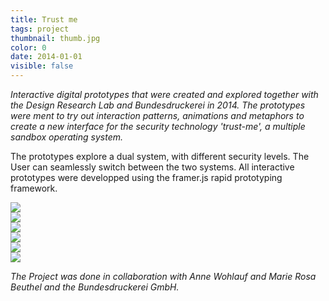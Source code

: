 ```yaml
---
title: Trust me
tags: project
thumbnail: thumb.jpg
color: 0
date: 2014-01-01
visible: false
---
```


*Interactive digital prototypes that were created and explored together with the Design Research Lab and Bundesdruckerei in 2014. The prototypes were ment to try out interaction patterns, animations and metaphors to create a new interface for the security technology 'trust-me', a multiple sandbox operating system.*

<span class="more"></span>

The prototypes explore a dual system, with different security levels. The User can seamlessly switch between the two systems. All interactive prototypes were developped using the framer.js rapid prototyping framework. 

<div class="video">
  <img src="{% asset, 'cast1.gif', 'videos' %}" type="video/mp4">
</div>
<div class="video">
  <img src="{% asset, 'cast2.gif', 'videos' %}" type="video/mp4">
</div>
<div class="video">
  <img src="{% asset, 'cast3.gif', 'videos' %}" type="video/mp4">
</div>
<div class="video">
  <img src="{% asset, 'cast5.gif', 'videos' %}" type="video/mp4">
</div>
<div class="video">
  <img src="{% asset, 'cast6.gif', 'videos' %}" type="video/mp4">
</div>
<div class="video">
  <img src="{% asset, 'cast7.gif', 'videos' %}" type="video/mp4">
</div>

*The Project was done in collaboration with Anne Wohlauf and Marie Rosa Beuthel and the Bundesdruckerei GmbH.*


